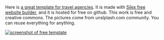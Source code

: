 Here is [a great template for travel agencies](http://silex-templates.silex.me/air/). It is made with [Silex free website builder](http://www.silex.me/), and it is hosted for free on github. This work is free and creative commons. The pictures come from unslplash.com community. You can reuse everything for anything.

[![screenshot of free template](http://silex-templates.silex.me/air/screenshot.png)](http://silex-templates.silex.me/air/)

